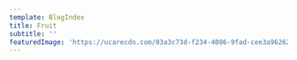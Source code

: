 ```yaml
---
template: BlogIndex
title: Fruit
subtitle: ''
featuredImage: 'https://ucarecdn.com/83a3c73d-f234-4086-9fad-cee3a9626230/'
---
```


